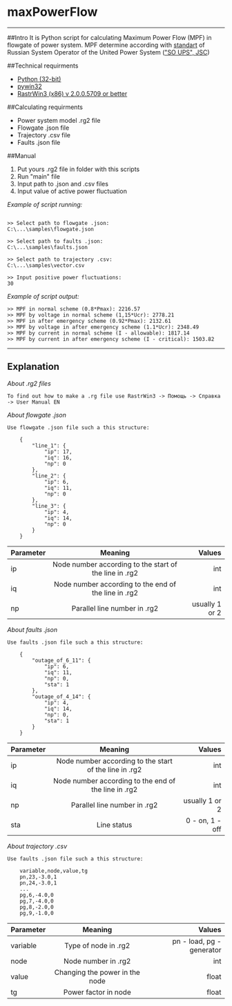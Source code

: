 # maxPowerFlow
___
##Intro
It is Python script for calculating Maximum Power Flow (MPF) in flowgate of power system. MPF determine according with [standart](https://www.so-ups.ru/fileadmin/files/laws/standards/st_max_power_rules_004-2020.pdf) of Russian System Operator of the United Power System (["SO UPS", JSC](https://www.so-ups.ru))

##Technical requirments
* [Python (32-bit)](https://www.python.org/downloads/windows/)
* [pywin32](https://pypi.org/project/pywin32/)
* [RastrWin3 (x86) v 2.0.0.5709 or better](https://www.rastrwin.ru/rastr/)

##Calculating requirments
* Power system model .rg2 file
* Flowgate .json file
* Trajectory .csv file
* Faults .json file

##Manual
1. Put yours .rg2 file in folder with this scripts
2. Run "main" file
3. Input path to .json and .csv files
4. Input value of active power fluctuation

_Example of script running:_
```

>> Select path to flowgate .json:
C:\...\samples\flowgate.json

>> Select path to faults .json:
C:\...\samples\faults.json

>> Select path to trajectory .csv:
C:\...\samples\vector.csv

>> Input positive power fluctuations:
30
```
_Example of script output:_

```
>> MPF in normal scheme (0.8*Pmax): 2216.57
>> MPF by voltage in normal scheme (1,15*Ucr): 2778.21
>> MPF in after emergency scheme (0.92*Pmax): 2132.61
>> MPF by voltage in after emergency scheme (1.1*Ucr): 2348.49
>> MPF by current in normal scheme (I - allowable): 1817.14
>> MPF by current in after emergency scheme (I - critical): 1503.82

```
___
## Explanation

_About .rg2 files_
```
To find out how to make a .rg file use RastrWin3 -> Помощь -> Справка -> User Manual EN
```

_About flowgate .json_
```
Use flowgate .json file such a this structure:

    {
	    "line_1": {
		    "ip": 17, 
		    "iq": 16, 
		    "np": 0
	    }, 
	    "line_2": {
		    "ip": 6, 
		    "iq": 11, 
		    "np": 0
	    }, 
	    "line_3": {
		    "ip": 4, 
		    "iq": 14, 
		    "np": 0
	    }
    }
```
| Parameter | Meaning | Values
:-------- |:-----:| -------:
ip  | Node number according to the start of the line in .rg2 | int
iq  | Node number according to the end of the line in .rg2 | int
np  | Parallel line number in .rg2 | usually 1 or 2

_About faults .json_
```
Use faults .json file such a this structure:

    {
	    "outage_of_6_11": {
		    "ip": 6, 
		    "iq": 11, 
		    "np": 0,
		    "sta": 1
	    }, 
	    "outage_of_4_14": {
		    "ip": 4, 
		    "iq": 14,
		    "np": 0,
		    "sta": 1
	    }
    }
```
| Parameter | Meaning | Values
:-------- |:-----:| -------:
ip  | Node number according to the start of the line in .rg2 | int
iq  | Node number according to the end of the line in .rg2 | int
np  | Parallel line number in .rg2 | usually 1 or 2
sta | Line status     | 0 - on, 1 - off

_About trajectory .csv_
```
Use faults .json file such a this structure:

    variable,node,value,tg
    pn,23,-3.0,1
    pn,24,-3.0,1
    ...
    pg,6,-4.0,0
    pg,7,-4.0,0
    pg,8,-2.0,0
    pg,9,-1.0,0
```
| Parameter | Meaning | Values
:-------- |:-----:| -------:
variable  | Type of node in .rg2 | pn - load, pg - generator
node  | Node number in .rg2 | int
value  | Changing the power in the node | float
tg | Power factor in node | float